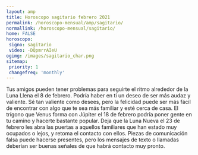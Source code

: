 ```yaml
---
layout: amp
title: Horoscopo sagitario febrero 2021 
permalink: /horoscopo-mensual/amp/sagitario/
normallink: /horoscopo-mensual/sagitario/
home: FALSE
horoscopo:
 signo: sagitario
 video: -DQpmrrAIeU
ogimg: /images/sagitario_char.png
sitemap:
 priority: 1
 changefreq: 'monthly'
---
```



Tus amigos pueden tener problemas para seguirte el ritmo alrededor de la Luna Llena el 8 de febrero. Podría haber en ti un deseo de ser más audaz y valiente. Sé tan valiente como desees, pero la felicidad puede ser más fácil de encontrar con algo que te sea más familiar y esté cerca de casa. El trígono que Venus forma con Júpiter el 18 de febrero podría poner gente en tu camino y hacerte bastante popular. Deja que la Luna Nueva el 23 de febrero les abra las puertas a aquellos familiares que han estado muy ocupados o lejos, y retoma el contacto con ellos. Piezas de comunicación falsa puede hacerse presentes, pero los mensajes de texto o llamadas deberían ser buenas señales de que habrá contacto muy pronto. 